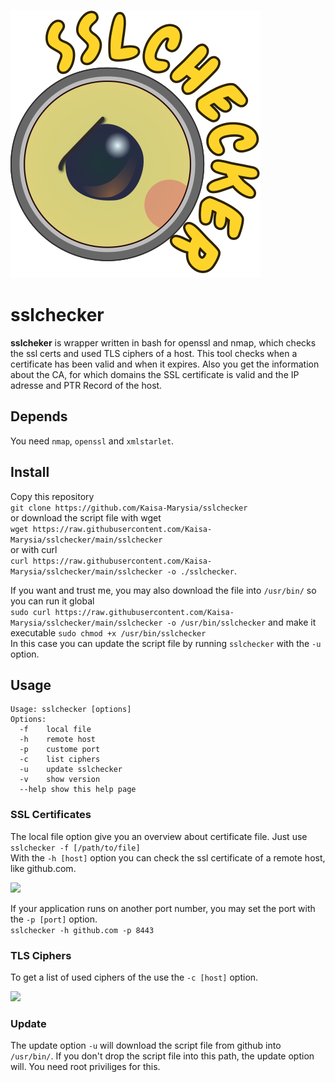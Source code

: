 ![](https://github.com/Kaisa-Marysia/sslchecker/blob/main/sslchecker.png?raw=true)
# sslchecker
**sslcheker** is wrapper written in bash for openssl and nmap, which checks the ssl certs and used TLS ciphers of a host. This tool checks when a certificate has been valid and when it expires. Also you get the information about the CA, for which domains the SSL certificate is valid and the IP adresse and PTR Record of the host. 

## Depends
You need `nmap`, `openssl` and `xmlstarlet`.

## Install
Copy this repository <br>
```git clone https://github.com/Kaisa-Marysia/sslchecker``` <br>
or download the script file with wget <br>
```wget https://raw.githubusercontent.com/Kaisa-Marysia/sslchecker/main/sslchecker``` <br>
or with curl <br>
```curl https://raw.githubusercontent.com/Kaisa-Marysia/sslchecker/main/sslchecker -o ./sslchecker```.  <br>

If you want and trust me, you may also download the file into ```/usr/bin/``` so you can run it global <br>
```sudo curl https://raw.githubusercontent.com/Kaisa-Marysia/sslchecker/main/sslchecker -o /usr/bin/sslchecker``` and make it executable ```sudo chmod +x /usr/bin/sslchecker``` <br>
In this case you can update the script file by running `sslchecker` with the `-u` option.

## Usage

```
Usage: sslchecker [options]
Options:
  -f    local file
  -h    remote host
  -p    custome port
  -c    list ciphers
  -u    update sslchecker
  -v    show version
  --help show this help page
```
### SSL Certificates
The local file option give you an overview about certificate file. Just use ```sslchecker -f [/path/to/file]``` <br>
With the `-h [host]` option you can check the ssl certificate of a remote host, like github.com. 

![](https://github.com/Kaisa-Marysia/sslchecker/blob/main/screenshot.png?raw=true)

If your application runs on another port number, you may set the port with the `-p [port]` option. <br>
```sslchecker -h github.com -p 8443``` <br>

### TLS Ciphers
To get a list of used ciphers of the use the `-c [host]` option.

![](https://github.com/Kaisa-Marysia/sslchecker/blob/main/screenshot2.png?raw=true)

### Update
The update option `-u` will download the script file from github into `/usr/bin/`. If you don't drop the script file into this path, the update option will. You need root priviliges for this.
